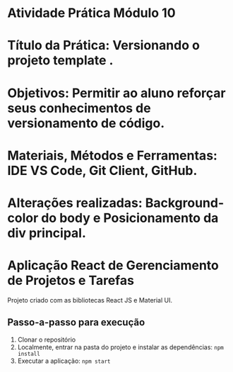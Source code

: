 # Atividade Prática Módulo 10

# Título da Prática: Versionando o projeto template .

# Objetivos: Permitir ao aluno reforçar seus conhecimentos de versionamento de código.

# Materiais, Métodos e Ferramentas: IDE VS Code, Git Client, GitHub.

# Alterações realizadas: Background-color do body e Posicionamento da div principal.


# Aplicação React de Gerenciamento de Projetos e Tarefas

Projeto criado com as bibliotecas React JS e Material UI.

## Passo-a-passo para execução

1. Clonar o repositório
2. Localmente, entrar na pasta do projeto e instalar as dependências:
   `
   npm install
   `
3. Executar a aplicação:
   `
   npm start
   `

